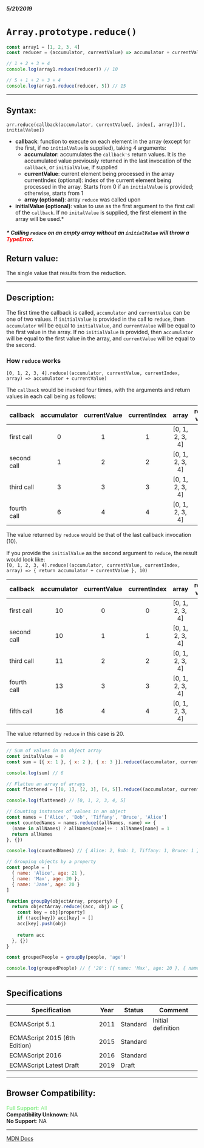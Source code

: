 ##### 5/21/2019
# `Array.prototype.reduce()`

```js
const array1 = [1, 2, 3, 4]
const reducer = (accumulator, currentValue) => accumulator + currentValue

// 1 + 2 + 3 + 4
console.log(array1.reduce(reducer)) // 10

// 5 + 1 + 2 + 3 + 4
console.log(array1.reduce(reducer, 5)) // 15
```

---

## Syntax:
`arr.reduce(callback(accumulator, currentValue[, index[, array]])[, initialValue])`

* **callback**: function to execute on each element in the array (except for the first, if no `initialValue` is supplied), taking 4 arguments:
  * **accumulator**: accumulates the `callback's` return values.  It is the accumulated value previously returned in the last invocation of the `callback`, or `initialValue`, if supplied
  * **currentValue**: current element being processed in the array
  currentIndex (optional): index of the current element being processed in the array.  Starts from 0 if an `initialValue` is provided; otherwise, starts from 1
  * **array (optional)**: array `reduce` was called upon
* **initialValue (optional)**: value to use as the first argument to the first call of the `callback`.  If no `initalValue` is supplied, the first element in the array will be used.* 

##### * Calling `reduce` on an empty array without an `initialValue` will throw a <span style="color: red">TypeError</span>.

## Return value:
The single value that results from the reduction.

---

## Description:
The first time the callback is called, `accumulator` and `currentValue` can be one of two values.  If `initialValue` is provided in the call to `reduce`, then `accumulator` will be equal to `initialValue`, and `currentValue` will be equal to the first value in the array.  If no `initialValue` is provided, then `accumulator` will be equal to the first value in the array, and `currentValue` will be equal to the second.

### How `reduce` works
`[0, 1, 2, 3, 4].reduce((accumulator, currentValue, currentIndex, array) => accumulator + currentValue)`

The `callback` would be invoked four times, with the arguments and return values in each call being as follows:

| callback | accumulator | currentValue | currentIndex | array | return value |
|---|:---:|:---:|:---:|:---:|:---:|
| first call | 0 | 1 | 1 | [0, 1, 2, 3, 4] | 1 |
| second call | 1 | 2 | 2 | [0, 1, 2, 3, 4] | 3 |
| third call | 3 | 3 | 3 | [0, 1, 2, 3, 4] | 6 |
| fourth call | 6 | 4 | 4 | [0, 1, 2, 3, 4] | 10 |

The value returned by `reduce` would be that of the last callback invocation (10).

If you provide the `initialValue` as the second argument to `reduce`, the result would look like:  
`[0, 1, 2, 3, 4].reduce((accumulator, currentValue, currentIndex, array) => {
  return accumulator + currentValue
}, 10)`

| callback | accumulator | currentValue | currentIndex | array | return value |
|---|:---:|:---:|:---:|:---:|:---:|
| first call | 10 | 0 | 0 | [0, 1, 2, 3, 4] | 10 |
| second call | 10 | 1 | 1 | [0, 1, 2, 3, 4] | 11 |
| third call | 11 | 2 | 2 | [0, 1, 2, 3, 4] | 13 |
| fourth call | 13 | 3 | 3 | [0, 1, 2, 3, 4] | 16 |
| fifth call | 16 | 4 | 4 | [0, 1, 2, 3, 4] | 20 |

The value returned by `reduce` in this case is 20.

---

```js
// Sum of values in an object array
const initalValue = 0
const sum = [{ x: 1 }, { x: 2 }, { x: 3 }].reduce((accumulator, currentValue) => accumulator + currentValue.x, initalValue)

console.log(sum) // 6

// Flatten an array of arrays
const flattened = [[0, 1], [2, 3], [4, 5]].reduce((accumulator, currentValue) => accumulator.concat(currentValue), [])

console.log(flattened) // [0, 1, 2, 3, 4, 5]

// Counting instances of values in an object
const names = ['Alice', 'Bob', 'Tiffany', 'Bruce', 'Alice']
const countedNames = names.reduce((allNames, name) => {
  (name in allNames) ? allNames[name]++ : allNames[name] = 1
  return allNames
}, {})

console.log(countedNames) // { Alice: 2, Bob: 1, Tiffany: 1, Bruce: 1 }

// Grouping objects by a property
const people = [
  { name: 'Alice', age: 21 },
  { name: 'Max', age: 20 },
  { name: 'Jane', age: 20 }
]

function groupBy(objectArray, property) {
  return objectArray.reduce((acc, obj) => {
    const key = obj[property]
    if (!acc[key]) acc[key] = []
    acc[key].push(obj)
    
    return acc
  }, {})
}

const groupedPeople = groupBy(people, 'age')

console.log(groupedPeople) // { '20': [{ name: 'Max', age: 20 }, { name: 'Jane', age: 20 }], '21': [{ name: 'Alice', age: 21 }] }

```

---

## Specifications
| Specification | Year | Status | Comment |
|---|---|---|---|
| ECMAScript 5.1 | 2011 | Standard | Initial definition |
| ECMAScript 2015 (6th Edition) | 2015 | Standard |  |
| ECMAScript 2016 | 2016 | Standard |  |
| ECMAScript Latest Draft | 2019 | Draft |  |

---

## Browser Compatibility:
<span style="color: lightgreen">**Full Support**: All</span>  
**Compatibility Unknown**: NA  
**No Support**: NA

---

[MDN Docs](https://developer.mozilla.org/en-US/docs/Web/JavaScript/Reference/Global_Objects/Array/Reduce)